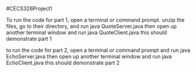 #CECS326Project1

To run the code for part 1, open a terminal or command prompt.
unzip the files, go to their directory, and run
java QuoteServer.java
then open up another terminal window and run
java QuoteClient.java
this should demonstrate part 1

to run the code for part 2, open a terminal or command prompt and run
java EchoServer.java
then open up another terminal window and run
java EchoClient.java
this should demonstrate part 2
